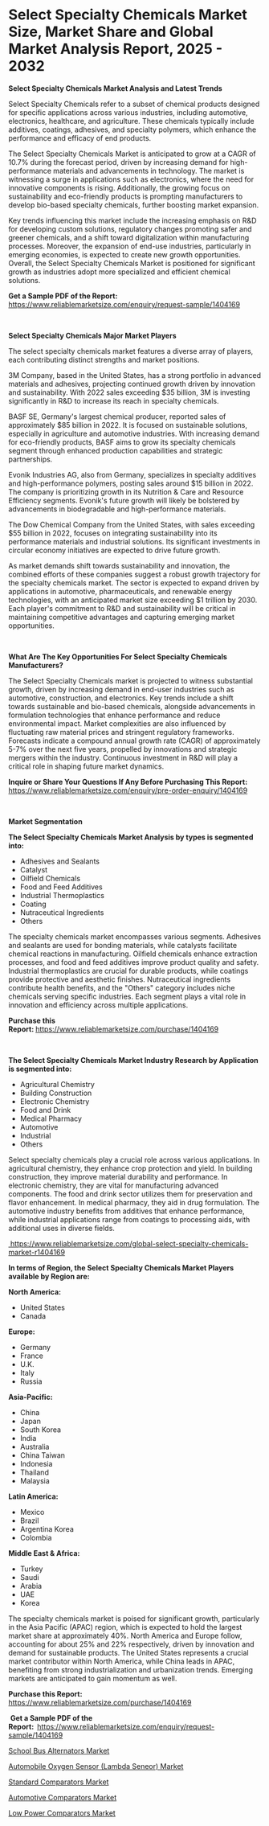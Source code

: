 <p><h1>Select Specialty Chemicals Market Size, Market Share and Global Market Analysis Report, 2025 - 2032</h1></p><p><strong>Select Specialty Chemicals Market Analysis and Latest Trends</strong></p>
<p><p>Select Specialty Chemicals refer to a subset of chemical products designed for specific applications across various industries, including automotive, electronics, healthcare, and agriculture. These chemicals typically include additives, coatings, adhesives, and specialty polymers, which enhance the performance and efficacy of end products.</p><p>The Select Specialty Chemicals Market is anticipated to grow at a CAGR of 10.7% during the forecast period, driven by increasing demand for high-performance materials and advancements in technology. The market is witnessing a surge in applications such as electronics, where the need for innovative components is rising. Additionally, the growing focus on sustainability and eco-friendly products is prompting manufacturers to develop bio-based specialty chemicals, further boosting market expansion.</p><p>Key trends influencing this market include the increasing emphasis on R&D for developing custom solutions, regulatory changes promoting safer and greener chemicals, and a shift toward digitalization within manufacturing processes. Moreover, the expansion of end-use industries, particularly in emerging economies, is expected to create new growth opportunities. Overall, the Select Specialty Chemicals Market is positioned for significant growth as industries adopt more specialized and efficient chemical solutions.</p></p>
<p><strong>Get a Sample PDF of the Report:&nbsp;</strong> <a href="https://www.reliablemarketsize.com/enquiry/request-sample/1404169?utm_campaign=1895&utm_medium=2&utm_source=Github&utm_content=ia&utm_term=28032025&utm_id=select-specialty-chemicals">https://www.reliablemarketsize.com/enquiry/request-sample/1404169</a></p>
<p>&nbsp;</p>
<p><strong>Select Specialty Chemicals Major Market Players</strong></p>
<p><p>The select specialty chemicals market features a diverse array of players, each contributing distinct strengths and market positions. </p><p>3M Company, based in the United States, has a strong portfolio in advanced materials and adhesives, projecting continued growth driven by innovation and sustainability. With 2022 sales exceeding $35 billion, 3M is investing significantly in R&D to increase its reach in specialty chemicals.</p><p>BASF SE, Germany's largest chemical producer, reported sales of approximately $85 billion in 2022. It is focused on sustainable solutions, especially in agriculture and automotive industries. With increasing demand for eco-friendly products, BASF aims to grow its specialty chemicals segment through enhanced production capabilities and strategic partnerships.</p><p>Evonik Industries AG, also from Germany, specializes in specialty additives and high-performance polymers, posting sales around $15 billion in 2022. The company is prioritizing growth in its Nutrition & Care and Resource Efficiency segments. Evonik's future growth will likely be bolstered by advancements in biodegradable and high-performance materials.</p><p>The Dow Chemical Company from the United States, with sales exceeding $55 billion in 2022, focuses on integrating sustainability into its performance materials and industrial solutions. Its significant investments in circular economy initiatives are expected to drive future growth.</p><p>As market demands shift towards sustainability and innovation, the combined efforts of these companies suggest a robust growth trajectory for the specialty chemicals market. The sector is expected to expand driven by applications in automotive, pharmaceuticals, and renewable energy technologies, with an anticipated market size exceeding $1 trillion by 2030. Each player's commitment to R&D and sustainability will be critical in maintaining competitive advantages and capturing emerging market opportunities.</p></p>
<p>&nbsp;</p>
<p><strong>What Are The Key Opportunities For Select Specialty Chemicals Manufacturers?</strong></p>
<p><p>The Select Specialty Chemicals market is projected to witness substantial growth, driven by increasing demand in end-user industries such as automotive, construction, and electronics. Key trends include a shift towards sustainable and bio-based chemicals, alongside advancements in formulation technologies that enhance performance and reduce environmental impact. Market complexities are also influenced by fluctuating raw material prices and stringent regulatory frameworks. Forecasts indicate a compound annual growth rate (CAGR) of approximately 5-7% over the next five years, propelled by innovations and strategic mergers within the industry. Continuous investment in R&D will play a critical role in shaping future market dynamics.</p></p>
<p><strong>Inquire or Share Your Questions If Any Before Purchasing This Report:</strong> <a href="https://www.reliablemarketsize.com/enquiry/pre-order-enquiry/1404169?utm_campaign=1895&utm_medium=2&utm_source=Github&utm_content=ia&utm_term=28032025&utm_id=select-specialty-chemicals">https://www.reliablemarketsize.com/enquiry/pre-order-enquiry/1404169</a></p>
<p>&nbsp;</p>
<p><strong>Market Segmentation</strong></p>
<p><strong>The Select Specialty Chemicals Market Analysis by types is segmented into:</strong></p>
<p><ul><li>Adhesives and Sealants</li><li>Catalyst</li><li>Oilfield Chemicals</li><li>Food and Feed Additives</li><li>Industrial Thermoplastics</li><li>Coating</li><li>Nutraceutical Ingredients</li><li>Others</li></ul></p>
<p><p>The specialty chemicals market encompasses various segments. Adhesives and sealants are used for bonding materials, while catalysts facilitate chemical reactions in manufacturing. Oilfield chemicals enhance extraction processes, and food and feed additives improve product quality and safety. Industrial thermoplastics are crucial for durable products, while coatings provide protective and aesthetic finishes. Nutraceutical ingredients contribute health benefits, and the "Others" category includes niche chemicals serving specific industries. Each segment plays a vital role in innovation and efficiency across multiple applications.</p></p>
<p><strong>Purchase this Report:&nbsp;</strong><a href="https://www.reliablemarketsize.com/purchase/1404169?utm_campaign=1895&utm_medium=2&utm_source=Github&utm_content=ia&utm_term=28032025&utm_id=select-specialty-chemicals">https://www.reliablemarketsize.com/purchase/1404169</a></p>
<p>&nbsp;</p>
<p><strong>The Select Specialty Chemicals Market Industry Research by Application is segmented into:</strong></p>
<p><ul><li>Agricultural Chemistry</li><li>Building Construction</li><li>Electronic Chemistry</li><li>Food and Drink</li><li>Medical Pharmacy</li><li>Automotive</li><li>Industrial</li><li>Others</li></ul></p>
<p><p>Select specialty chemicals play a crucial role across various applications. In agricultural chemistry, they enhance crop protection and yield. In building construction, they improve material durability and performance. In electronic chemistry, they are vital for manufacturing advanced components. The food and drink sector utilizes them for preservation and flavor enhancement. In medical pharmacy, they aid in drug formulation. The automotive industry benefits from additives that enhance performance, while industrial applications range from coatings to processing aids, with additional uses in diverse fields.</p></p>
<p><a href="https://www.reliablemarketsize.com/global-select-specialty-chemicals-market-r1404169?utm_campaign=1895&utm_medium=2&utm_source=Github&utm_content=ia&utm_term=28032025&utm_id=select-specialty-chemicals">&nbsp;https://www.reliablemarketsize.com/global-select-specialty-chemicals-market-r1404169</a></p>
<p><strong>In terms of Region, the Select Specialty Chemicals Market Players available by Region are:</strong></p>
<p>
    <p> <strong> North America: </strong>
        <ul>
            <li>United States</li>
            <li>Canada</li>
        </ul>
        </p> 
    <p> <strong> Europe: </strong>
        <ul>
            <li>Germany</li>
            <li>France</li>
            <li>U.K.</li>
            <li>Italy</li>
            <li>Russia</li>
        </ul>
        </p> 
    <p> <strong> Asia-Pacific: </strong>
        <ul>
            <li>China</li>
            <li>Japan</li>
            <li>South Korea</li>
            <li>India</li>
            <li>Australia</li>
            <li>China Taiwan</li>
            <li>Indonesia</li>
            <li>Thailand</li>
            <li>Malaysia</li>
        </ul>
        </p> 
    <p> <strong> Latin America: </strong>
        <ul>
            <li>Mexico</li>
            <li>Brazil</li>
            <li>Argentina Korea</li>
            <li>Colombia</li>
        </ul>
        </p> 
    <p> <strong> Middle East & Africa: </strong>
        <ul>
            <li>Turkey</li>
            <li>Saudi</li>
            <li>Arabia</li>
            <li>UAE</li>
            <li>Korea</li>
        </ul>
    </p>
    </p>
<p><p>The specialty chemicals market is poised for significant growth, particularly in the Asia Pacific (APAC) region, which is expected to hold the largest market share at approximately 40%. North America and Europe follow, accounting for about 25% and 22% respectively, driven by innovation and demand for sustainable products. The United States represents a crucial market contributor within North America, while China leads in APAC, benefiting from strong industrialization and urbanization trends. Emerging markets are anticipated to gain momentum as well.</p></p>
<p><strong>Purchase this Report: </strong><a href="https://www.reliablemarketsize.com/purchase/1404169?utm_campaign=1895&utm_medium=2&utm_source=Github&utm_content=ia&utm_term=28032025&utm_id=select-specialty-chemicals">https://www.reliablemarketsize.com/purchase/1404169</a></p>
<p>&nbsp;<strong>Get a Sample PDF of the Report:&nbsp;&nbsp;</strong><a href="https://www.reliablemarketsize.com/enquiry/request-sample/1404169?utm_campaign=1895&utm_medium=2&utm_source=Github&utm_content=ia&utm_term=28032025&utm_id=select-specialty-chemicals">https://www.reliablemarketsize.com/enquiry/request-sample/1404169</a></p>
<p><strong></strong></p>
<p><p><a href="https://github.com/eleussabra/Market-Research-Report-List-1/blob/main/school-bus-alternators-market.md?utm_campaign=1895&utm_medium=2&utm_source=Github&utm_content=ia&utm_term=28032025&utm_id=select-specialty-chemicals">School Bus Alternators Market</a></p><p><a href="https://github.com/floengsubb/Market-Research-Report-List-1/blob/main/automobile-oxygen-sensor-lambda-seneor-market.md?utm_campaign=1895&utm_medium=2&utm_source=Github&utm_content=ia&utm_term=28032025&utm_id=select-specialty-chemicals">Automobile Oxygen Sensor (Lambda Seneor) Market</a></p><p><a href="https://github.com/oduorsarath9/Market-Research-Report-List-1/blob/main/standard-comparators-market.md?utm_campaign=1895&utm_medium=2&utm_source=Github&utm_content=ia&utm_term=28032025&utm_id=select-specialty-chemicals">Standard Comparators Market</a></p><p><a href="https://github.com/salkidtodo/Market-Research-Report-List-1/blob/main/automotive-comparators-market.md?utm_campaign=1895&utm_medium=2&utm_source=Github&utm_content=ia&utm_term=28032025&utm_id=select-specialty-chemicals">Automotive Comparators Market</a></p><p><a href="https://github.com/ildyduedu/Market-Research-Report-List-1/blob/main/low-power-comparators-market.md?utm_campaign=1895&utm_medium=2&utm_source=Github&utm_content=ia&utm_term=28032025&utm_id=select-specialty-chemicals">Low Power Comparators Market</a></p></p>